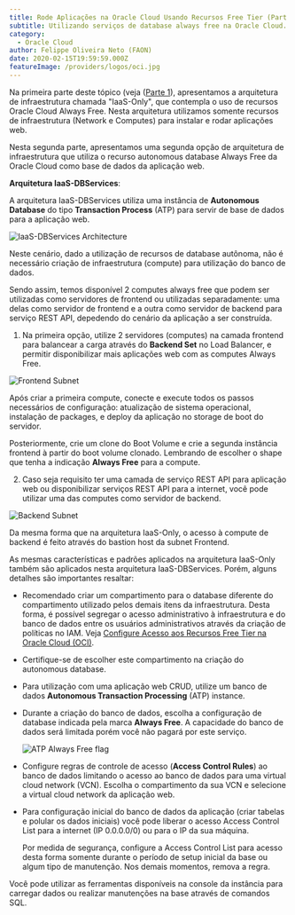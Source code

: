 ```yaml
---
title: Rode Aplicações na Oracle Cloud Usando Recursos Free Tier (Part 2)
subtitle: Utilizando serviços de database always free na Oracle Cloud.
category:
  - Oracle Cloud
author: Felippe Oliveira Neto (FAON)
date: 2020-02-15T19:59:59.000Z
featureImage: /providers/logos/oci.jpg
---
```

Na primeira parte deste tópico (veja ([Parte 1](/oci-host-apps-part-1)), apresentamos a arquitetura de infraestrutura chamada "IaaS-Only", que contempla o uso de recursos Oracle Cloud Always Free. Nesta arquitetura utilizamos somente recursos de infraestrutura (Network e Computes) para instalar e rodar aplicações web.

Nesta segunda parte, apresentamos uma segunda opção de arquitetura de infraestrutura que utiliza o recurso autonomous database Always Free da Oracle Cloud como base de dados da aplicação web.

**Arquitetura  IaaS-DBServices**:

A arquitetura IaaS-DBServices utiliza uma instância de **Autonomous Database** do tipo **Transaction Process** (ATP) para servir de base de dados para a aplicação web.

![IaaS-DBServices Architecture](/uploads/oci/oci-iaas-dbservices-architecture.jpg)

Neste cenário, dado a utilização de recursos de database autônoma, não é necessário criação de infraestrutura (compute) para utilização do banco de dados.

Sendo assim, temos disponível 2 computes always free que podem ser utilizadas como servidores de frontend ou utilizadas separadamente: uma delas como servidor de frontend e a outra como servidor de backend para serviço REST API, depedendo do cenário da aplicação a ser construída.

1. Na primeira opção, utilize 2 servidores (computes) na camada frontend para balancear a carga através do **Backend Set** no Load Balancer, e permitir disponibilizar mais aplicações web com as computes Always Free.

  ![Frontend Subnet](/uploads/oci/oci-frontend-subnet-2-details.jpg)

  Após criar a primeira compute, conecte e execute todos os passos necessários de  configuração: atualização de sistema operacional, instalação de packages, e deploy da aplicação no storage de boot do servidor.

  Posteriormente, crie um clone do Boot Volume e crie a segunda instância frontend à partir do boot volume clonado. Lembrando de escolher o shape que tenha a indicação **Always Free** para a compute.

2. Caso seja requisito ter uma camada de serviço REST API para aplicação web ou disponibilizar serviços REST API para a internet, você pode utilizar  uma das computes como servidor de backend.

  ![Backend Subnet](/uploads/oci/oci-backend-subnet-2-details.jpg)

  Da mesma forma que na arquitetura IaaS-Only, o acesso à compute de backend é feito através do bastion host da subnet Frontend.

As mesmas características e padrões aplicados na arquitetura IaaS-Only também são aplicados nesta arquitetura IaaS-DBServices. Porém, alguns detalhes são importantes resaltar:

* Recomendado criar um compartimento para o database diferente do compartimento utilizado pelos demais itens da infraestrutura. Desta forma, é possível segregar o acesso administrativo à infraestrutura e do banco de dados entre os usuários administrativos através da criação de políticas no IAM. Veja [Configure Acesso aos Recursos Free Tier na Oracle Cloud (OCI)](/oci-provide-access-resources).

* Certifique-se de escolher este compartimento na criação do autonomous database.

* Para utilização com uma aplicação web CRUD, utilize um banco de dados **Autonomous Transaction Processing** (ATP) instance.

* Durante a criação do banco de dados, escolha a configuração de database indicada pela marca **Always Free**. A capacidade do banco de dados será limitada porém você não pagará por este serviço.

  ![ATP Always Free flag](/uploads/oci/oci-atp-always-free-flag.jpg)

* Configure regras de controle de acesso (**Access Control Rules**) ao banco de dados limitando o acesso ao banco de dados para uma virtual cloud network (VCN). Escolha o compartimento da sua VCN e selecione a virtual cloud network da aplicação web.

* Para configuração inicial do banco de dados da aplicação (criar tabelas e polular os dados iniciais) você pode liberar o acesso Access Control List para a internet (IP 0.0.0.0/0) ou para o IP da sua máquina.

    Por medida de segurança, configure a Access Control List para acesso desta forma somente durante o período de setup inicial da base ou algum tipo de manutenção. Nos demais momentos, remova a regra.

Você pode utilizar as ferramentas disponíveis na console da instância para carregar dados ou realizar manutenções na base através de comandos SQL.

